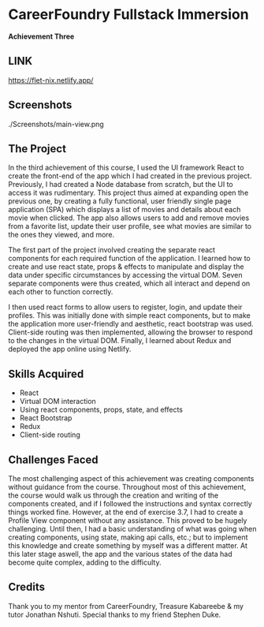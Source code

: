 # CareerFoundry Fullstack Immersion 

**Achievement Three**

## LINK ##

https://flet-nix.netlify.app/

## Screenshots ##

./Screenshots/main-view.png

## The Project

In the third achievement of this course, I used the UI framework React to create the front-end of the app which I had created in the previous project. Previously, I had created a Node database from scratch, but the UI to access it was rudimentary. This project thus aimed at expanding open the previous one, by creating a fully functional, user friendly single page application (SPA) which displays a list of movies and details about each movie when clicked. The app also allows users to add and remove movies from a favorite list, update their user profile, see what movies are similar to the ones they viewed, and more.

The first part of the project involved creating the separate react components for each required function of the application. I learned how to create and use react state, props & effects to manipulate and display the data under specific circumstances by accessing the virtual DOM. Seven separate components were thus created, which all interact and depend on each other to function correctly. 

I then used react forms to allow users to register, login, and update their profiles. This was initially done with simple react components, but to make the application more user-friendly and aesthetic, react bootstrap was used. Client-side routing was then implemented, allowing the browser to respond to the changes in the virtual DOM. Finally, I learned about Redux and deployed the app online using Netlify.

## Skills Acquired

- React
- Virtual DOM interaction 
- Using react components, props, state, and effects
- React Bootstrap
- Redux
- Client-side routing

## Challenges Faced

The most challenging aspect of this achievement was creating components without guidance from the course. Throughout most of this achievement, the course would walk us through the creation and writing of the components created, and if I followed the instructions and syntax correctly things worked fine. However, at the end of exercise 3.7, I had to create a Profile View component without any assistance. This proved to be hugely challenging. Until then, I had a basic understanding of what was going when creating components, using state, making api calls, etc.; but to implement this knowledge and create something by myself was a different matter. At this later stage aswell, the app and the various states of the data had become quite complex, adding to the difficulty.

## Credits

Thank you to my mentor from CareerFoundry, Treasure Kabareebe & my tutor Jonathan Nshuti. Special thanks to my friend Stephen Duke. 